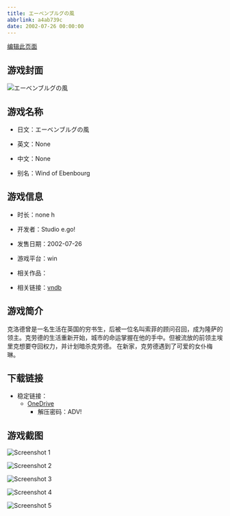 ```yaml
---
title: エーベンブルグの風
abbrlink: a4ab739c
date: 2002-07-26 00:00:00
---
```

[编辑此页面](https://github.com/ACG-3/ADV3-source/blob/main/source/_posts/games/%E3%82%A8%E3%83%BC%E3%83%99%E3%83%B3%E3%83%96%E3%83%AB%E3%82%B0%E3%81%AE%E9%A2%A8.md)

## 游戏封面

![エーベンブルグの風](https://pan.timero.xyz/onedrive/img_lib_001/%E3%82%A8%E3%83%BC%E3%83%99%E3%83%B3%E3%83%96%E3%83%AB%E3%82%B0%E3%81%AE%E9%A2%A8_cover.avif)


## 游戏名称

- 日文：エーベンブルグの風
- 英文：None
- 中文：None

- 别名：Wind of Ebenbourg


## 游戏信息

- 时长：none h
- 开发者：Studio e.go!
- 发售日期：2002-07-26
- 游戏平台：win
- 相关作品：

- 相关链接：[vndb](https://vndb.org/v1553)


## 游戏简介

克洛德曾是一名生活在英国的穷书生，后被一位名叫索菲的顾问召回，成为隆萨的领主。克劳德的生活重新开始，城市的命运掌握在他的手中。但被流放的前领主埃里克想要夺回权力，并计划暗杀克劳德。
在新家，克劳德遇到了可爱的女仆梅琳。




## 下载链接

- 稳定链接：
    - [OneDrive](https://pan.timero.xyz/onedrive/adv_lib_001/%E3%82%A8%E3%83%BC%E3%83%99%E3%83%B3%E3%83%96%E3%83%AB%E3%82%B0%E3%81%AE%E9%A2%A8)
        - 解压密码：ADV!



## 游戏截图


![Screenshot 1](https://pan.timero.xyz/onedrive/img_lib_001/%E3%82%A8%E3%83%BC%E3%83%99%E3%83%B3%E3%83%96%E3%83%AB%E3%82%B0%E3%81%AE%E9%A2%A8_Screenshot_1.avif)

![Screenshot 2](https://pan.timero.xyz/onedrive/img_lib_001/%E3%82%A8%E3%83%BC%E3%83%99%E3%83%B3%E3%83%96%E3%83%AB%E3%82%B0%E3%81%AE%E9%A2%A8_Screenshot_2.avif)

![Screenshot 3](https://pan.timero.xyz/onedrive/img_lib_001/%E3%82%A8%E3%83%BC%E3%83%99%E3%83%B3%E3%83%96%E3%83%AB%E3%82%B0%E3%81%AE%E9%A2%A8_Screenshot_3.avif)

![Screenshot 4](https://pan.timero.xyz/onedrive/img_lib_001/%E3%82%A8%E3%83%BC%E3%83%99%E3%83%B3%E3%83%96%E3%83%AB%E3%82%B0%E3%81%AE%E9%A2%A8_Screenshot_4.avif)

![Screenshot 5](https://pan.timero.xyz/onedrive/img_lib_001/%E3%82%A8%E3%83%BC%E3%83%99%E3%83%B3%E3%83%96%E3%83%AB%E3%82%B0%E3%81%AE%E9%A2%A8_Screenshot_5.avif)

